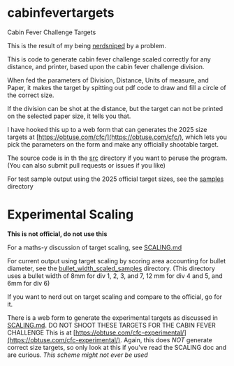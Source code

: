 # cabinfevertargets
Cabin Fever Challenge Targets

This is the result of my being [nerdsniped](https://xkcd.com/356/) by
a problem.

This is code to generate cabin fever challenge scaled correctly for
any distance, and printer, based upon the cabin fever challenge
division.

When fed the parameters of Division, Distance, Units of measure, and Paper,
it makes the target by spitting out pdf code to draw and fill a circle
of the correct size. 

If the division can be shot at the distance, but the target can not be printed
on the selected paper size, it tells you that. 

I have hooked this up to a web form that can generates the 2025 size targets
at [https://obtuse.com/cfc/](https://obtuse.com/cfc/), which lets you pick
the parameters on the form and make any officially shootable target.

The source code is in th the [src](src) directory if you want to peruse the program. (You can also submit pull requests or issues if you like)

For test sample output using the 2025 official target sizes, see the [samples](samples) directory

# Experimental Scaling

<strong> This is not official, do not use this </strong>

For a maths-y discussion of target scaling, see [SCALING.md](SCALING.md)

For current output using target scaling by scoring area accounting for bullet diameter, see the [bullet_width_scaled_samples](bullet_width_scaled_samples) directory. (This directory uses a bullet width of 8mm for div 1, 2, 3, and 7, 12 mm for div 4 and 5, and 6mm for div 6)

If you want to nerd out on target scaling and compare to the official, go for it.

There is a web form to generate the experimental targets as discussed
in [SCALING.md](SCALING.md). <string>DO NOT SHOOT THESE TARGETS FOR
THE CABIN FEVER CHALLENGE</strong> This is at
[https://obtuse.com/cfc-experimental/](https://obtuse.com/cfc-experimental/). Again,
this does *NOT* generate correct size targets, so only look at this if
you've read the SCALING doc and are curious. <em>This scheme might not ever be used</em>
